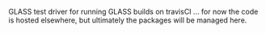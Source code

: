GLASS test driver for running GLASS builds on travisCI ... for now the code
is hosted elsewhere, but ultimately the packages will be managed here.

